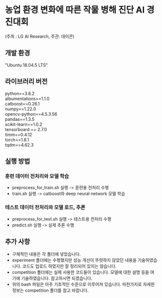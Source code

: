# 농업 환경 변화에 따른 작물 병해 진단 AI 경진대회
(주최 : LG AI Research, 주관: 데이콘)

## 개발 환경
"Ubuntu 18.04.5 LTS"

## 라이브러리 버전
python==3.8.2   
albumentations==1.1.0   
catboost==0.26.1   
numpy==1.22.0   
opencv-python==4.5.3.56   
pandas==1.3.5   
scikit-learn==1.0.2   
tensorboard == 2.7.0   
timm==0.4.12   
torch==1.8.1   
tqdm==4.62.3   

## 실행 방법
### 훈련 데이터 전처리와 모델 학습 
- preprocess_for_train.sh 실행 -> 훈련용 전처리 수행
- train.sh 실행 -> catboost와 deep neural network 모델 학습

### 테스트 데이터 전처리와 모델 로드, 추론
- preprocess_for_test.sh 실행 -> 테스트용 전처리 수행
- predict.sh 실행 -> 실제 추론 수행

## 추가 사항
- 구체적인 내용은 각 폴더에 넣었습니다.
- experiment 폴더에는 수행했지만 성능 개선이 뚜렷하지 않았던 내용을 기술하였습니다. 코드도 업로드 하였지만 잘 정리되어 있지는 않습니다.
- competition 폴더에는 실제 사용한 코드들이 있습니다. 모델에 대한 설명 등을 여기에 기술하였습니다. 참고하시면 되겠습니다.
- 위의 bash 파일은 아주 기초적인 수준으로 이루어져 있습니다. 마찬가지로 자세한 정보는 competition 폴더를 참고 바랍니다.
